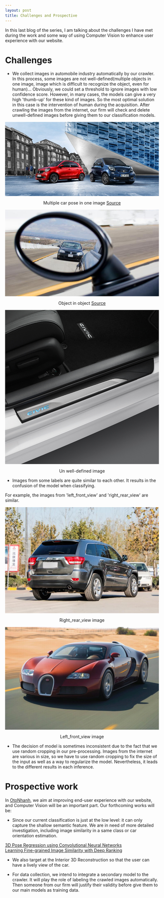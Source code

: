 ```yaml
---
layout: post
title: Challenges and Prospective
---
```


In this last blog of the series, I am talking about the challenges I have met during the work and some way of using Computer Vision to enhance user experience with our website.

# Challenges

- We collect images in automobile industry automatically by our crawler. In this process, some images are not well-defined(multiple objects in one image, image which is difficult to recognize the object, even for human)... Obviously, we could set a threshold to ignore images with low confidence score. However, in many cases, the models can give a very high 'thumb-up' for these kind of images. So the most optimal solution in this case is the intervention of human during the acquisition. After crawling the images from the internet, our firm will check and delete unwell-defined images before giving them to our classification models.

<p align="center">
<img src="/image/Introduction_CNN/1503650313909.jpg" alt="" align="middle">
<div align="center">Multiple car pose in one image <a href="https://www.smart.com/content/dam/smart/HQ/master/index/Visuals/VP1/VP1_01HE_smart_range_autumn_campaign.jpg.imgresize.width=1920.name=imagevp1.jpg/1503650299540.jpg">Source</a></div>
</p>  

<p align="center">
<img src="/image/Introduction_CNN/guong-chieu-hau.jpg" alt="" align="middle">
<div align="center">Object in object <a href="https://www.smart.com/content/dam/smart/HQ/master/index/Visuals/VP1/VP1_01HE_smart_range_autumn_campaign.jpg.imgresize.width=1920.name=imagevp1.jpg/1503650299540.jpg">Source</a></div>
</p>  

<p align="center">
 <img src="/image/Introduction_CNN/1.jpg" alt="" align="middle">
 <div align="center">Un well-defined image</div>
</p>

- Images from some labels are quite similar to each other. It results in the confusion of the model when classifying.

For example, the images from 'left_front_view' and 'right_rear_view' are similar.

<p align="center">
 <img src="/image/Introduction_CNN/0d283c8a2ddd7be343024378a75647b5.jpg" alt="" align="middle">
 <div align="center">Right_rear_view image</div>
</p>

<p align="center">
 <img src="/image/Introduction_CNN/2c93b2d8573db5a98232861ccdd6c520.jpg" alt="" align="middle">
 <div align="center">Left_front_view image</div>
</p>  

- The decision of model is sometimes inconsistent due to the fact that we use random cropping in our pre-processing. Images from the internet are various in size, so we have to use random cropping to fix the size of the input as well as a way to regularize the model. Nevertheless, it leads to the different results in each inference.

# Prospective work

In [OtoNhanh](https://otonhanh.vn), we aim at improving end-user experience with our website, and Computer Vision will
be an important part. Our forthcoming works will be:  

- Since our current classification is just at the low level: it can only capture the shallow semantic feature. We are in need of more detailed investigation, including image similarity in a same class or car orientation estimation.

[3D Pose Regression using Convolutional Neural Networks](http://juxi.net/workshop/deep-learning-robotic-vision-cvpr-2017/papers/9.pdf)  
[Learning Fine-grained Image Similarity with Deep Ranking](https://static.googleusercontent.com/media/research.google.com/vi//pubs/archive/42945.pdf)  

- We also target at the Interior 3D Reconstruction so that the user can have a lively view of the car.

- For data collection, we intend to integrate a secondary model to the crawler. It will play the role of labeling the crawled images automatically. Then someone from our firm will justify their validity before give them to our main models as training data.
